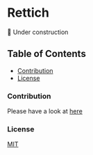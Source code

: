 # Rettich

:wrench: Under construction

## Table of Contents
- [Contribution](#contribution)
- [License](#license)

<a name="contribution"/>

### Contribution

Please have a look at [here](https://github.com/rettich-team/server/blob/master/CONTRIBUTING.md)

<a name="license"/>

### License

[MIT](https://github.com/rettich-team/server/blob/master/LICENSE)
